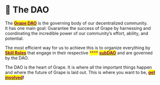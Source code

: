 # 🔮 The DAO

The [<mark style="color:purple;">**Grape DAO**</mark>](../grape-dao/dao-responsibilities.md) is the governing body of our decentralized community.\
It has one main goal: Guarantee the success of Grape by harnessing and coordinating the incredible power of our community’s effort, ability, and potential.

The most efficient way for us to achieve this is to organize everything by [<mark style="color:purple;">**Skill Roles**</mark>](../grape-community/get-involved/skill-roles.md) that engage in their respective <mark style="color:purple;">****</mark> [<mark style="color:purple;">**subDAO**</mark>](../grape-subdaos/sub-daos.md) <mark style="color:purple;"></mark> and are governed by the DAO.

The DAO is the heart of Grape. It is where all the important things happen and where the future of Grape is laid out. This is where you want to be, [<mark style="color:purple;">**get involved**</mark>](../grape-community/get-involved/)**!**

